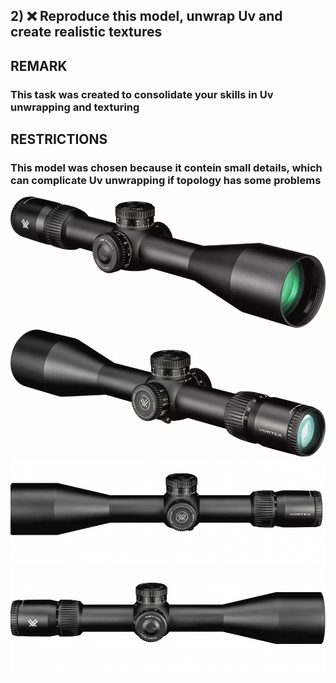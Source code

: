 ## 2) ❌ Reproduce this model, unwrap Uv and create realistic textures
## REMARK 
### This task was created to consolidate your skills in Uv unwrapping and texturing
## RESTRICTIONS 
### This model was chosen because it contein small details, which can complicate Uv unwrapping if topology has some problems 

![scope_1](/curriculum/reproduce/vertex_venum_scope_model/scope_1.jpg)
![scope_2](/curriculum/reproduce/vertex_venum_scope_model/scope_2.jpg)
![scope_3](/curriculum/reproduce/vertex_venum_scope_model/scope_3.jpg)
![scope_4](/curriculum/reproduce/vertex_venum_scope_model/scope_4.jpg)

